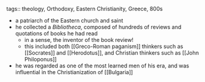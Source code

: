 tags:: theology, Orthodoxy, Eastern Christianity, Greece, 800s

- a patriarch of the Eastern church and saint
- he collected a *Bibliotheca*, composed of hundreds of reviews and quotations of books he had read
	- in a sense, the inventor of the book review!
	- this included both [[Greco-Roman paganism]] thinkers such as [[Socrates]] and [[Herodotus]], and Christian thinkers such as [[John Philoponus]]
- he was regarded as one of the most learned men of his era, and was influential in the Christianization of [[Bulgaria]]